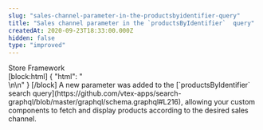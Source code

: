 ```yaml
---
slug: "sales-channel-parameter-in-the-productsbyidentifier-query"
title: "Sales channel parameter in the `productsByIdentifier`  query"
createdAt: 2020-09-23T18:33:00.000Z
hidden: false
type: "improved"
---
```


<div class="badge" id="store-framework">Store Framework</div>
[block:html]
{
  "html": "<div></div>\n\n<style></style>"
}
[/block]
A new parameter was added to the [`productsByIdentifier`  search query](https://github.com/vtex-apps/search-graphql/blob/master/graphql/schema.graphql#L216), allowing your custom components to fetch and display products according to the desired sales channel.